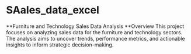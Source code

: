 # SAales_data_excel
**Furniture and Technology Sales Data Analysis
**Overview
This project focuses on analyzing sales data for the furniture and technology sectors. The analysis aims to uncover trends, performance metrics, and actionable insights to inform strategic decision-making.
